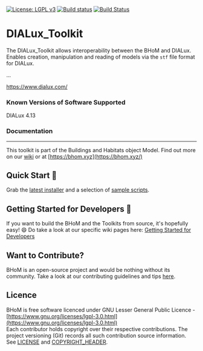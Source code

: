 [![License: LGPL v3](https://img.shields.io/badge/License-LGPL%20v3-blue.svg)](https://www.gnu.org/licenses/lgpl-3.0) [![Build status](https://ci.appveyor.com/api/projects/status/94ihnw4qnbnw5b91/branch/master?svg=true)](https://ci.appveyor.com/api/projects/status/dialux_toolkit/branch/master) [![Build Status](https://dev.azure.com/BHoMBot/BHoM/_apis/build/status/DIALux_Toolkit/DIALux_Toolkit.CheckCore?branchName=master)](https://dev.azure.com/BHoMBot/BHoM/_build/latest?definitionId=191&branchName=master)

# DIALux_Toolkit

The DIALux_Toolkit allows interoperability between the BHoM and DIALux. Enables creation, manipulation and reading of models via the `stf` file format for DIALux.

...

https://www.dialux.com/

### Known Versions of Software Supported
DIALux 4.13

### Documentation

---
This toolkit is part of the Buildings and Habitats object Model. Find out more on our [wiki](https://github.com/BHoM/documentation/wiki) or at [https://bhom.xyz](https://bhom.xyz/)

## Quick Start 🚀 

Grab the [latest installer](https://bhom.xyz/) and a selection of [sample scripts](https://github.com/BHoM/samples).


## Getting Started for Developers 🤖 

If you want to build the BHoM and the Toolkits from source, it's hopefully easy! 😄 
Do take a look at our specific wiki pages here: [Getting Started for Developers](https://bhom.xyz/documentation/Contributing/Getting-started-for-developers/)


## Want to Contribute? ##

BHoM is an open-source project and would be nothing without its community. Take a look at our contributing guidelines and tips [here](https://github.com/BHoM/BHoM/blob/main/CONTRIBUTING.md).


## Licence ##

BHoM is free software licenced under GNU Lesser General Public Licence - [https://www.gnu.org/licenses/lgpl-3.0.html](https://www.gnu.org/licenses/lgpl-3.0.html)  
Each contributor holds copyright over their respective contributions.
The project versioning (Git) records all such contribution source information.
See [LICENSE](https://github.com/BHoM/BHoM/blob/main/LICENSE) and [COPYRIGHT_HEADER](https://github.com/BHoM/BHoM/blob/main/COPYRIGHT_HEADER.txt).
